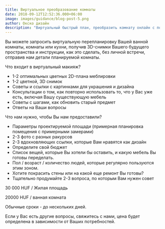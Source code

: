 ```yaml
---
title: Виртуальное преобразование комнаты
date: 2018-09-12T12:52:36.000+06:00
image: images/guidance/blog-post-5.png
author: Окско дизайн
description: "Виртуальный быстрый план, преобразить комнату онлайн с помощью дизайнера интерьера, мы можем предоставить Вам 3D-планы, как вы можете переделать свою комнату"
---
```


Вы можете запросить виртуальную перепланировку Вашей ванной комнаты, комнаты или кухни, получив 3D-снимки Вашего будущего пространства и инструкции, как это сделать, без личной встречи, отправив нам детали планируемой комнаты.




Что входит в виртуальный макияж?
- 1-2 оптимальных цветных 2D-плана меблировки
- 1-2 цветной, 3D снимок
- Советы и ссылки с картинками для украшения и дизайна
- Консультации о том, как повторно использовать то, что у Вас уже есть, включая Вашу существующую мебель
- Советы с шагами, как обновить старый предмет
- Ответы на Ваши вопросы

Что нам нужно, чтобы Вы нам предоставили?
- Параметры проектируемой площади (примерная планировка помещения с примерными замерами)
- 2-3 фото с разных ракурсов
- 2-3 вдохновляющих ссылки, которые Вам нравятся как дизайн
- Определите свой бюджет
- Список вещей, которые Вы хотели бы оставить, и какую мебель Вы готовы переделать.
- Пол / возраст / количество людей, которые регулярно пользуются этим зоном.
- Хотите покрасить стены или на какой еще ремонт Вы готовы?
- Тщательно продумайте 2-3 вопроса, по которым Вам нужен совет

30 000 HUF / Жилая площадь

20000 HUF / ванная комната

Обычные сроки - до нескольких дней.

Если у Вас есть другие вопросы, свяжитесь с нами, цена будет определена в зависимости от Ваших потребностей.
